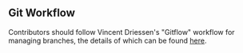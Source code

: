 ## Git Workflow
Contributors should follow Vincent Driessen's "Gitflow" workflow for managing branches, the details of which can be found [here](https://www.atlassian.com/git/tutorials/comparing-workflows#gitflow-workflow).
